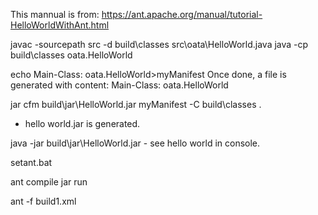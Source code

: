 This mannual is from: https://ant.apache.org/manual/tutorial-HelloWorldWithAnt.html

javac -sourcepath src -d build\classes src\oata\HelloWorld.java
java -cp build\classes oata.HelloWorld

echo Main-Class: oata.HelloWorld>myManifest
Once done, a file is generated with content: Main-Class: oata.HelloWorld

jar cfm build\jar\HelloWorld.jar myManifest -C build\classes . 
- hello world.jar is generated. 

java -jar build\jar\HelloWorld.jar - see hello world in console.

setant.bat

ant compile jar run

ant -f build1.xml